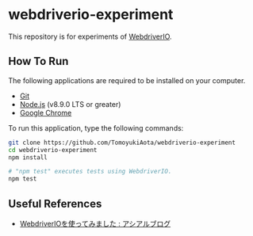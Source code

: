 # webdriverio-experiment

This repository is for experiments of [WebdriverIO](http://webdriver.io/).

## How To Run

The following applications are required to be installed on your computer.

- [Git](https://git-scm.com)
- [Node.js](https://nodejs.org/en/) (v8.9.0 LTS or greater)
- [Google Chrome](https://www.google.com/intl/en/chrome/)

To run this application, type the following commands:

```bash
git clone https://github.com/TomoyukiAota/webdriverio-experiment
cd webdriverio-experiment
npm install

# "npm test" executes tests using WebdriverIO.
npm test
```

## Useful References

- [WebdriverIOを使ってみました : アシアルブログ](http://blog.asial.co.jp/1484)
